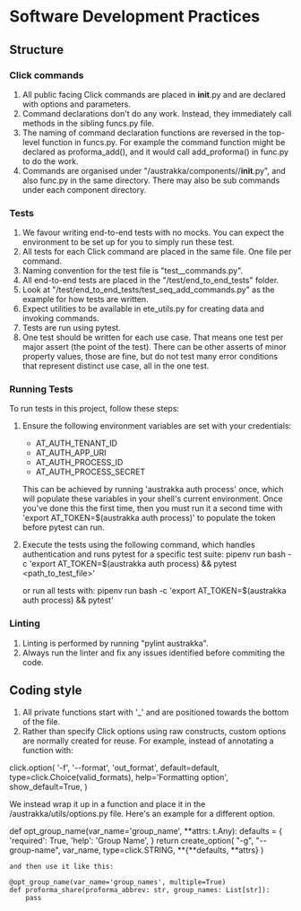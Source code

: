 # Software Development Practices

## Structure
### Click commands
1. All public facing Click commands are placed in __init__.py and are declared with options and parameters. 
2. Command declarations don't do any work. Instead, they immediately call methods in the sibling funcs.py file.
3. The naming of command declaration functions are reversed in the top-level function in funcs.py. For example
   the command function might be declared as proforma_add(), and it would call add_proforma() in func.py to do
   the work.
4. Commands are organised under "<project-root>/austrakka/components/<component1>/__init__.py", and also func.py
   in the same directory. There may also be sub commands under each component directory.

### Tests
1. We favour writing end-to-end tests with no mocks. You can expect the environment to be set up for you
   to simply run these test.
2. All tests for each Click command are placed in the same file. One file per command.
3. Naming convention for the test file is "test_<command-name>_commands.py".
4. All end-to-end tests are placed in the "<project-root>/test/end_to_end_tests" folder.
5. Look at "<project-root>/test/end_to_end_tests/test_seq_add_commands.py" as the example for how tests are written.
6. Expect utilities to be available in ete_utils.py for creating data and invoking commands.
7. Tests are run using pytest.
8. One test should be written for each use case. That means one test per major assert (the point of the test).
   There can be other asserts of minor property values, those are fine, but do not test many error conditions
   that represent distinct use case, all in the one test.

### Running Tests
To run tests in this project, follow these steps:

   1. Ensure the following environment variables are set with your credentials:
       * AT_AUTH_TENANT_ID
       * AT_AUTH_APP_URI
       * AT_AUTH_PROCESS_ID
       * AT_AUTH_PROCESS_SECRET
	  
	  This can be achieved by running 'austrakka auth process' once, which will populate these variables
	  in your shell's current environment. Once you've done this the first time, then you must run it a
	  second time with 'export AT_TOKEN=$(austrakka auth process)' to populate the token before pytest
	  can run.

   2. Execute the tests using the following command, which handles authentication and runs pytest for a specific test suite:
   		pipenv run bash -c 'export AT_TOKEN=$(austrakka auth process) && pytest <path_to_test_file>'

	  or run all tests with:
		pipenv run bash -c 'export AT_TOKEN=$(austrakka auth process) && pytest'

### Linting
1. Linting is performed by running "pylint austrakka".
2. Always run the linter and fix any issues identified before commiting the code.

## Coding style
1. All private functions start with '_' and are positioned towards the bottom of the file.
2. Rather than specify Click options using raw constructs, custom options are normally created for reuse. For
   example, instead of annotating a function with:

  click.option(
        '-f',
        '--format',
        'out_format',
        default=default,
        type=click.Choice(valid_formats),
        help='Formatting option',
        show_default=True,
    )

   We instead wrap it up in a function and place it in the <project-root>/austrakka/utils/options.py file.
   Here's an example for a different option.

   def opt_group_name(var_name='group_name', **attrs: t.Any):
       defaults = {
           'required': True,
           'help': 'Group Name',
       }
       return create_option(
           "-g",
           "--group-name",
           var_name,
           type=click.STRING,
           **{**defaults, **attrs}
       )

	and then use it like this:

	@opt_group_name(var_name='group_names', multiple=True)
	def proforma_share(proforma_abbrev: str, group_names: List[str]):
		pass

